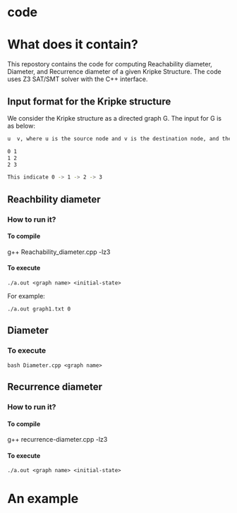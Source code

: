 # code


# What does it contain?

This repostory contains the code for computing Reachability diameter, Diameter, and Recurrence diameter of a given Kripke Structure. 
The code uses Z3 SAT/SMT solver with the C++ interface. 

## Input format for the Kripke structure

We consider the Kripke structure as a directed graph G. 
The input for G is as below:

```sh
u  v, where u is the source node and v is the destination node, and there exists an edge from u to v. An example of such graph is

0 1
1 2
2 3

This indicate 0 -> 1 -> 2 -> 3
```


## Reachbility diameter
### How to run it?

#### To compile 

g++ Reachability_diameter.cpp -lz3

#### To execute
```SH 
./a.out <graph name> <initial-state>
```
For example:
````SH
./a.out graph1.txt 0
````


## Diameter
### To execute 
```SH 
bash Diameter.cpp <graph name>
```


## Recurrence diameter
###  How to run it?

#### To compile 


g++ recurrence-diameter.cpp -lz3
#### To execute
```SH 
./a.out <graph name> <initial-state>
```



# An example

